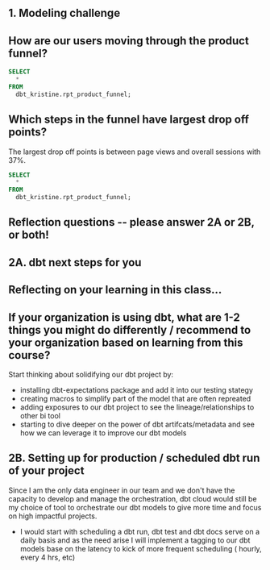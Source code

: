 ## 1. Modeling challenge
## How are our users moving through the product funnel?


```sql
SELECT 
  *
FROM 
  dbt_kristine.rpt_product_funnel;
```



## Which steps in the funnel have largest drop off points?
The largest drop off points is between page views and overall sessions with 37%.

```sql
SELECT 
  *
FROM 
  dbt_kristine.rpt_product_funnel;
```


## Reflection questions -- please answer 2A or 2B, or both!

## 2A. dbt next steps for you
## Reflecting on your learning in this class...
## If your organization is using dbt, what are 1-2 things you might do differently / recommend to your organization based on learning from this course?

  Start thinking about solidifying our dbt project by:

 * installing dbt-expectations package and add it into our testing stategy
 * creating macros to simplify part of the model that are often repreated
 * adding exposures to our dbt project to see the lineage/relationships to other bi tool
 * starting to dive deeper on the power of dbt artifcats/metadata and see how we can leverage it to improve our dbt models


## 2B. Setting up for production / scheduled dbt run of your project
 Since I am the only data engineer in our team and we don't have the capacity to develop and manage the orchestration, dbt cloud would still be my choice of tool to orchestrate our dbt models to give more time and focus on high impactful projects.
 * I would start with scheduling a dbt run, dbt test and dbt docs serve on a daily basis and as the need arise I will implement a tagging to our dbt models base on the latency to kick of more frequent scheduling ( hourly, every 4 hrs, etc)